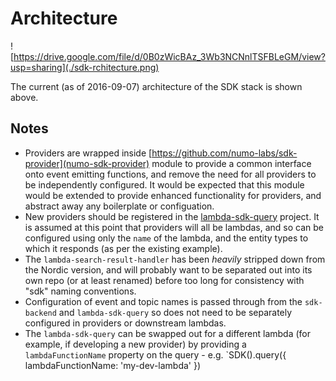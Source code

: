 # Architecture

![https://drive.google.com/file/d/0B0zWicBAz_3Wb3NCNnlTSFBLeGM/view?usp=sharing](./sdk-rchitecture.png)

The current (as of 2016-09-07) architecture of the SDK stack is shown above.

## Notes

* Providers are wrapped inside [https://github.com/numo-labs/sdk-provider](numo-sdk-provider) module to provide a common interface onto event emitting functions, and remove the need for all providers to be independently configured. It would be expected that this module would be extended to provide enhanced functionality for providers, and abstract away any boilerplate or configuation.
* New providers should be registered in the [lambda-sdk-query](https://github.com/numo-labs/lambda-sdk-query/blob/master/index.js#L8-L11) project. It is assumed at this point that providers will all be lambdas, and so can be configured using only the `name` of the lambda, and the entity types to which it responds (as per the existing example).
* The `lambda-search-result-handler` has been *heavily* stripped down from the Nordic version, and will probably want to be separated out into its own repo (or at least renamed) before too long for consistency with "sdk" naming conventions.
* Configuration of event and topic names is passed through from the `sdk-backend` and `lambda-sdk-query` so does not need to be separately configured in providers or downstream lambdas.
* The `lambda-sdk-query` can be swapped out for a different lambda (for example, if developing a new provider) by providing a `lambdaFunctionName` property on the query - e.g. `SDK().query({ lambdaFunctionName: 'my-dev-lambda' })

